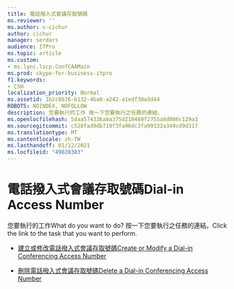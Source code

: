 ```yaml
---
title: 電話撥入式會議存取號碼
ms.reviewer: ''
ms.author: v-cichur
author: cichur
manager: serdars
audience: ITPro
ms.topic: article
ms.custom:
- ms.lync.lscp.ConfCAAMain
ms.prod: skype-for-business-itpro
f1.keywords:
- CSH
localization_priority: Normal
ms.assetid: 1b2c8676-b132-4ba0-a242-a1edf30a3d44
ROBOTS: NOINDEX, NOFOLLOW
description: 您要執行的工作 按一下您要執行之任務的連結。
ms.openlocfilehash: 5daa574336aba375d210460f2755a8d006c129a3
ms.sourcegitcommit: c528fad9db719f3fa96dc3fa99332a349cd9d317
ms.translationtype: MT
ms.contentlocale: zh-TW
ms.lasthandoff: 01/12/2021
ms.locfileid: "49820383"
---
```

# <a name="dial-in-access-number"></a><span data-ttu-id="4cb7e-104">電話撥入式會議存取號碼</span><span class="sxs-lookup"><span data-stu-id="4cb7e-104">Dial-in Access Number</span></span>

<span data-ttu-id="4cb7e-105">您要執行的工作</span><span class="sxs-lookup"><span data-stu-id="4cb7e-105">What do you want to do?</span></span> <span data-ttu-id="4cb7e-106">按一下您要執行之任務的連結。</span><span class="sxs-lookup"><span data-stu-id="4cb7e-106">Click the link to the task that you want to perform.</span></span>

- [<span data-ttu-id="4cb7e-107">建立或修改電話撥入式會議存取號碼</span><span class="sxs-lookup"><span data-stu-id="4cb7e-107">Create or Modify a Dial-in Conferencing Access Number</span></span>](https://technet.microsoft.com/library/06f55c28-57f8-4d4e-8313-9740846796d9.aspx)

- [<span data-ttu-id="4cb7e-108">刪除電話撥入式會議存取號碼</span><span class="sxs-lookup"><span data-stu-id="4cb7e-108">Delete a Dial-in Conferencing Access Number</span></span>](https://technet.microsoft.com/library/199c5d9c-0489-4ad5-a7f1-ca59fe0e6ac7.aspx)


